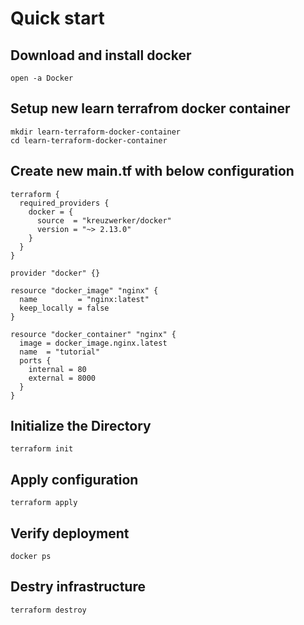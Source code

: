 # Quick start
## Download and install docker

```
open -a Docker
```

## Setup new learn terrafrom docker container

```
mkdir learn-terraform-docker-container
cd learn-terraform-docker-container
```

## Create new main.tf with below configuration

```
terraform {
  required_providers {
    docker = {
      source  = "kreuzwerker/docker"
      version = "~> 2.13.0"
    }
  }
}

provider "docker" {}

resource "docker_image" "nginx" {
  name         = "nginx:latest"
  keep_locally = false
}

resource "docker_container" "nginx" {
  image = docker_image.nginx.latest
  name  = "tutorial"
  ports {
    internal = 80
    external = 8000
  }
}

```

## Initialize the Directory

```
terraform init
```

## Apply configuration

```
terraform apply
```

## Verify deployment

```
docker ps
```

## Destry infrastructure

```
terraform destroy
```